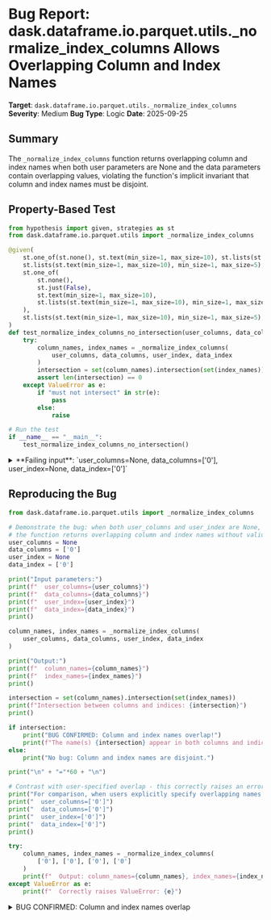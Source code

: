 # Bug Report: dask.dataframe.io.parquet.utils._normalize_index_columns Allows Overlapping Column and Index Names

**Target**: `dask.dataframe.io.parquet.utils._normalize_index_columns`
**Severity**: Medium
**Bug Type**: Logic
**Date**: 2025-09-25

## Summary

The `_normalize_index_columns` function returns overlapping column and index names when both user parameters are None and the data parameters contain overlapping values, violating the function's implicit invariant that column and index names must be disjoint.

## Property-Based Test

```python
from hypothesis import given, strategies as st
from dask.dataframe.io.parquet.utils import _normalize_index_columns

@given(
    st.one_of(st.none(), st.text(min_size=1, max_size=10), st.lists(st.text(min_size=1, max_size=10), min_size=1, max_size=5)),
    st.lists(st.text(min_size=1, max_size=10), min_size=1, max_size=5),
    st.one_of(
        st.none(),
        st.just(False),
        st.text(min_size=1, max_size=10),
        st.lists(st.text(min_size=1, max_size=10), min_size=1, max_size=5)
    ),
    st.lists(st.text(min_size=1, max_size=10), min_size=1, max_size=5),
)
def test_normalize_index_columns_no_intersection(user_columns, data_columns, user_index, data_index):
    try:
        column_names, index_names = _normalize_index_columns(
            user_columns, data_columns, user_index, data_index
        )
        intersection = set(column_names).intersection(set(index_names))
        assert len(intersection) == 0
    except ValueError as e:
        if "must not intersect" in str(e):
            pass
        else:
            raise

# Run the test
if __name__ == "__main__":
    test_normalize_index_columns_no_intersection()
```

<details>

<summary>
**Failing input**: `user_columns=None, data_columns=['0'], user_index=None, data_index=['0']`
</summary>
```
Traceback (most recent call last):
  File "/home/npc/pbt/agentic-pbt/worker_/8/hypo.py", line 30, in <module>
    test_normalize_index_columns_no_intersection()
    ~~~~~~~~~~~~~~~~~~~~~~~~~~~~~~~~~~~~~~~~~~~~^^
  File "/home/npc/pbt/agentic-pbt/worker_/8/hypo.py", line 5, in test_normalize_index_columns_no_intersection
    st.one_of(st.none(), st.text(min_size=1, max_size=10), st.lists(st.text(min_size=1, max_size=10), min_size=1, max_size=5)),
               ^^^
  File "/home/npc/miniconda/lib/python3.13/site-packages/hypothesis/core.py", line 2124, in wrapped_test
    raise the_error_hypothesis_found
  File "/home/npc/pbt/agentic-pbt/worker_/8/hypo.py", line 21, in test_normalize_index_columns_no_intersection
    assert len(intersection) == 0
           ^^^^^^^^^^^^^^^^^^^^^^
AssertionError
Falsifying example: test_normalize_index_columns_no_intersection(
    user_columns=None,
    data_columns=['0'],
    user_index=None,
    data_index=['0'],
)
Explanation:
    These lines were always and only run by failing examples:
        /home/npc/pbt/agentic-pbt/worker_/8/hypo.py:22
```
</details>

## Reproducing the Bug

```python
from dask.dataframe.io.parquet.utils import _normalize_index_columns

# Demonstrate the bug: when both user_columns and user_index are None,
# the function returns overlapping column and index names without validation
user_columns = None
data_columns = ['0']
user_index = None
data_index = ['0']

print("Input parameters:")
print(f"  user_columns={user_columns}")
print(f"  data_columns={data_columns}")
print(f"  user_index={user_index}")
print(f"  data_index={data_index}")
print()

column_names, index_names = _normalize_index_columns(
    user_columns, data_columns, user_index, data_index
)

print("Output:")
print(f"  column_names={column_names}")
print(f"  index_names={index_names}")
print()

intersection = set(column_names).intersection(set(index_names))
print(f"Intersection between columns and indices: {intersection}")
print()

if intersection:
    print("BUG CONFIRMED: Column and index names overlap!")
    print(f"The name(s) {intersection} appear in both columns and indices.")
else:
    print("No bug: Column and index names are disjoint.")

print("\n" + "="*60 + "\n")

# Contrast with user-specified overlap - this correctly raises an error
print("For comparison, when users explicitly specify overlapping names:")
print("  user_columns=['0']")
print("  data_columns=['0']")
print("  user_index=['0']")
print("  data_index=['0']")
print()

try:
    column_names, index_names = _normalize_index_columns(
        ['0'], ['0'], ['0'], ['0']
    )
    print(f"  Output: column_names={column_names}, index_names={index_names}")
except ValueError as e:
    print(f"  Correctly raises ValueError: {e}")
```

<details>

<summary>
BUG CONFIRMED: Column and index names overlap
</summary>
```
Input parameters:
  user_columns=None
  data_columns=['0']
  user_index=None
  data_index=['0']

Output:
  column_names=['0']
  index_names=['0']

Intersection between columns and indices: {'0'}

BUG CONFIRMED: Column and index names overlap!
The name(s) {'0'} appear in both columns and indices.

============================================================

For comparison, when users explicitly specify overlapping names:
  user_columns=['0']
  data_columns=['0']
  user_index=['0']
  data_index=['0']

  Correctly raises ValueError: Specified index and column names must not intersect
```
</details>

## Why This Is A Bug

The function has an implicit invariant that column and index names must not overlap, evidenced by three key behaviors:

1. **Lines 347-348**: When both user_columns and user_index are specified, the function explicitly checks for overlap and raises a ValueError with message "Specified index and column names must not intersect"

2. **Lines 332-336**: When only user_index is specified, the function actively filters data_columns to exclude any names already in the index: `column_names = [x for x in data_columns if x not in index_names]`

3. **Lines 337-341**: When only user_columns is specified, the function actively filters data_index to exclude any names already in the columns: `index_names = [x for x in data_index if x not in column_names]`

However, **lines 349-352** (the else block when both user parameters are None) simply returns the data_columns and data_index without any validation or filtering, allowing overlaps to pass through unchecked. This creates inconsistent behavior where:
- User-specified overlaps are rejected with an error
- Mixed user/data overlaps are filtered to prevent overlap
- Data-only overlaps are silently accepted

This inconsistency causes data ambiguity where the same field name can appear in both the column list and index list, potentially leading to unexpected behavior in downstream operations that assume these sets are disjoint.

## Relevant Context

The function is located in `/home/npc/miniconda/lib/python3.13/site-packages/dask/dataframe/io/parquet/utils.py` at lines 295-354. While this is an internal/private function (indicated by the leading underscore), it's used by Dask's parquet reading functionality to normalize column and index specifications.

The bug manifests in a specific edge case: when reading parquet files where the metadata specifies the same field name as both a column and an index, AND the user doesn't explicitly specify which fields should be columns or indices. In practice, this situation is likely rare as most parquet files created by pandas or other tools wouldn't have this overlap.

The function's docstring (lines 296-309) doesn't explicitly state the non-overlap requirement, but the implementation pattern strongly suggests this is the intended behavior across all code paths.

## Proposed Fix

```diff
--- a/dask/dataframe/io/parquet/utils.py
+++ b/dask/dataframe/io/parquet/utils.py
@@ -347,8 +347,12 @@ def _normalize_index_columns(user_columns, data_columns, user_index, data_index
         if set(column_names).intersection(index_names):
             raise ValueError("Specified index and column names must not intersect")
     else:
         # Use default columns and index from the metadata
-        column_names = data_columns
         index_names = data_index
+        # Remove any columns that are also in the index to maintain consistency
+        # with the behavior when only one parameter is specified
+        column_names = [x for x in data_columns if x not in index_names]

     return column_names, index_names
```
